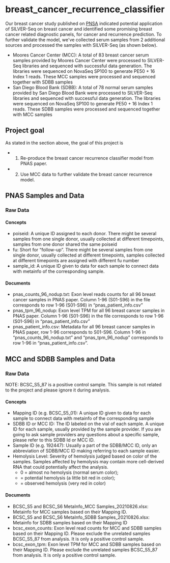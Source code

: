 # breast_cancer_recurrence_classifier

Our breast cancer study published on [PNSA](https://www.pnas.org/content/116/38/19200) indicated potential application of SILVER-Seq on breast cancer and identified some promising breast cancer related diagnostic panels, for cancer and recurrence prediction. To further validate the model, we've collected serum samples from 2 additional sources and processed the samples with SILVER-Seq (as shown below). 

- Moores Cancer Center (MCC): A total of 83 breast cancer serum samples provided by Moores Cancer Center were processed to SILVER-Seq libraries and sequenced with successful data generation. The libraries were sequenced on NovaSeq SP100 to generate PE50 + 16 Index 1 reads. These MCC samples were processed and sequenced together with SDBB samples
- San Diego Blood Bank (SDBB): A total of 78 normal serum samples provided by San Diego Blood Bank were processed to SILVER-Seq libraries and sequenced with successful data generation. The libraries were sequenced on NovaSeq SP100 to generate PE50 + 16 Index 1 reads. These SDBB samples were processed and sequenced together with MCC samples

## Project goal

As stated in the section above, the goal of this project is 
- 1. Re-produce the breast cancer recurrence classifier model from PNAS paper.
- 2. Use MCC data to further validate the breast cancer recurrence model.

## PNAS Samples and Data
### Raw Data
#### Concepts
- poiseid: A unique ID assigned to each donor. There might be several samples from one single donor, usually collected at different timepoints, samples from one donor shared the same poiseid
- fu: Short for “follow-up”. There might be several samples from one single donor, usually collected at different timepoints, samples collected at different timepoints are assigned with different fu number
- sample_id: A unique ID given to data for each sample to connect data with metainfo of the corresponding sample. 
#### Documents
- pnas_counts_96_nodup.txt: Exon level reads counts for all 96 breast cancer samples in PNAS paper. Column 1-96 (S01-S96) in the file corresponds to row 1-96 (S01-S96) in “pnas_patient_info.csv”
- pnas_tpm_96_nodup: Exon level TPM for all 96 breast cancer samples in PNAS paper. Column 1-96 (S01-S96) in the file corresponds to row 1-96 (S01-S96) in “pnas_patient_info.csv”
- pnas_patient_info.csv: Metadata for all 96 breast cancer samples in PNAS paper, row 1-96 corresponds to S01-S96. Column 1-96 in “pnas_counts_96_nodup.txt” and “pnas_tpm_96_nodup” corresponds to row 1-96 in “pnas_patient_info.csv”.

## MCC and SDBB Samples and Data
### Raw Data
NOTE: BCSC_S5_87 is a positive control sample. This sample is not related to the project and please ignore it during analysis.  
#### Concepts
- Mapping ID (e.g. BCSC_S5_01): A unique ID given to data for each sample to connect data with metainfo of the corresponding sample
- SDBB ID or MCC ID: The ID labeled on the vial of each sample. A unique ID for each sample, usually provided by the sample provider. If you are going to ask sample providers any questions about a specific sample, please refer to this SDBB Id or MCC ID. 
- Sample ID (e.g. 192447): Usually a part of the SDBB/MCC ID, only an abbreviation of SDBB/MCC ID making referring to each sample easier. 
- Hemolysis Level: Severity of hemolysis judged based on color of the samples. Samples affected by hemolysis may contain more cell-derived RNA that could potentially affect the analysis. 
  + 0 = almost no hemolysis (normal serum color); 
  + = potential hemolysis (a little bit red in color); 
  + = observed hemolysis (very red in color)
#### Documents
- BCSC_S5 and BCSC_S6 MetaInfo_MCC Samples_20210826.xlsx: Metainfo for MCC samples based on their Mapping ID. 
- BCSC_S5 and BCSC_S6 MetaInfo_SDBB Samples_20210826.xlsx: Metainfo for SDBB samples based on their Mapping ID
- bcsc_exon_counts: Exon level read counts for MCC and SDBB samples based on their Mapping ID. Please exclude the unrelated samples BCSC_S5_87 from analysis. It is only a positive control sample.
- bcsc_exon_tpm: Exon level TPM for MCC and SDBB samples based on their Mapping ID. Please exclude the unrelated samples BCSC_S5_87 from analysis. It is only a positive control sample.



